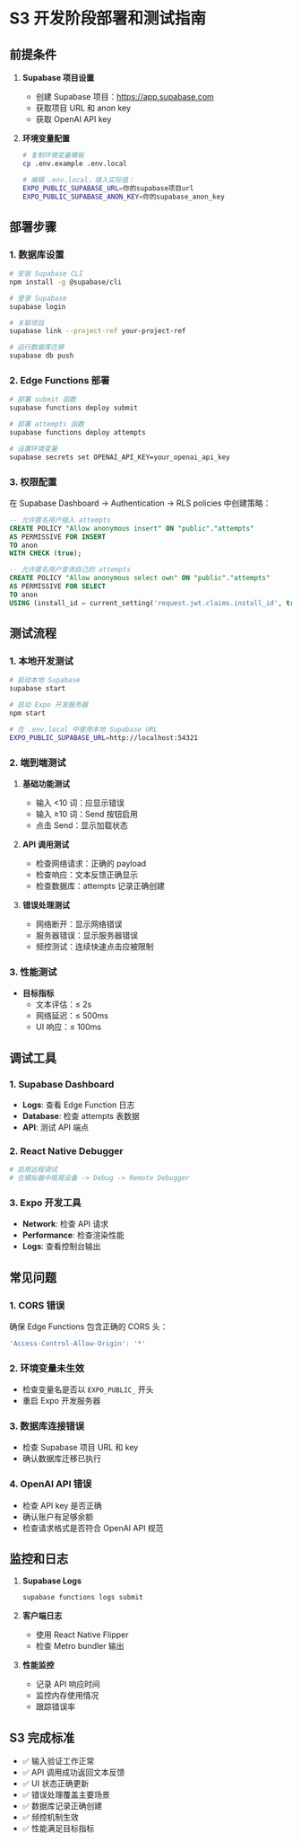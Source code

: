 # S3 开发阶段部署和测试指南

## 前提条件

1. **Supabase 项目设置**
   - 创建 Supabase 项目：https://app.supabase.com
   - 获取项目 URL 和 anon key
   - 获取 OpenAI API key

2. **环境变量配置**
   ```bash
   # 复制环境变量模板
   cp .env.example .env.local
   
   # 编辑 .env.local，填入实际值：
   EXPO_PUBLIC_SUPABASE_URL=你的supabase项目url
   EXPO_PUBLIC_SUPABASE_ANON_KEY=你的supabase_anon_key
   ```

## 部署步骤

### 1. 数据库设置

```bash
# 安装 Supabase CLI
npm install -g @supabase/cli

# 登录 Supabase
supabase login

# 关联项目
supabase link --project-ref your-project-ref

# 运行数据库迁移
supabase db push
```

### 2. Edge Functions 部署

```bash
# 部署 submit 函数
supabase functions deploy submit

# 部署 attempts 函数  
supabase functions deploy attempts

# 设置环境变量
supabase secrets set OPENAI_API_KEY=your_openai_api_key
```

### 3. 权限配置

在 Supabase Dashboard -> Authentication -> RLS policies 中创建策略：

```sql
-- 允许匿名用户插入 attempts
CREATE POLICY "Allow anonymous insert" ON "public"."attempts"
AS PERMISSIVE FOR INSERT
TO anon
WITH CHECK (true);

-- 允许匿名用户查询自己的 attempts
CREATE POLICY "Allow anonymous select own" ON "public"."attempts"
AS PERMISSIVE FOR SELECT
TO anon
USING (install_id = current_setting('request.jwt.claims.install_id', true));
```

## 测试流程

### 1. 本地开发测试

```bash
# 启动本地 Supabase
supabase start

# 启动 Expo 开发服务器
npm start

# 在 .env.local 中使用本地 Supabase URL
EXPO_PUBLIC_SUPABASE_URL=http://localhost:54321
```

### 2. 端到端测试

1. **基础功能测试**
   - 输入 <10 词：应显示错误
   - 输入 ≥10 词：Send 按钮启用
   - 点击 Send：显示加载状态

2. **API 调用测试**
   - 检查网络请求：正确的 payload
   - 检查响应：文本反馈正确显示
   - 检查数据库：attempts 记录正确创建

3. **错误处理测试**
   - 网络断开：显示网络错误
   - 服务器错误：显示服务器错误
   - 频控测试：连续快速点击应被限制

### 3. 性能测试

- **目标指标**
  - 文本评估：≤ 2s
  - 网络延迟：≤ 500ms
  - UI 响应：≤ 100ms

## 调试工具

### 1. Supabase Dashboard

- **Logs**: 查看 Edge Function 日志
- **Database**: 检查 attempts 表数据
- **API**: 测试 API 端点

### 2. React Native Debugger

```bash
# 启用远程调试
# 在模拟器中摇晃设备 -> Debug -> Remote Debugger
```

### 3. Expo 开发工具

- **Network**: 检查 API 请求
- **Performance**: 检查渲染性能
- **Logs**: 查看控制台输出

## 常见问题

### 1. CORS 错误
确保 Edge Functions 包含正确的 CORS 头：
```typescript
'Access-Control-Allow-Origin': '*'
```

### 2. 环境变量未生效
- 检查变量名是否以 `EXPO_PUBLIC_` 开头
- 重启 Expo 开发服务器

### 3. 数据库连接错误
- 检查 Supabase 项目 URL 和 key
- 确认数据库迁移已执行

### 4. OpenAI API 错误
- 检查 API key 是否正确
- 确认账户有足够余额
- 检查请求格式是否符合 OpenAI API 规范

## 监控和日志

1. **Supabase Logs**
   ```bash
   supabase functions logs submit
   ```

2. **客户端日志**
   - 使用 React Native Flipper
   - 检查 Metro bundler 输出

3. **性能监控**
   - 记录 API 响应时间
   - 监控内存使用情况
   - 跟踪错误率

## S3 完成标准

- ✅ 输入验证工作正常
- ✅ API 调用成功返回文本反馈
- ✅ UI 状态正确更新
- ✅ 错误处理覆盖主要场景
- ✅ 数据库记录正确创建
- ✅ 频控机制生效
- ✅ 性能满足目标指标